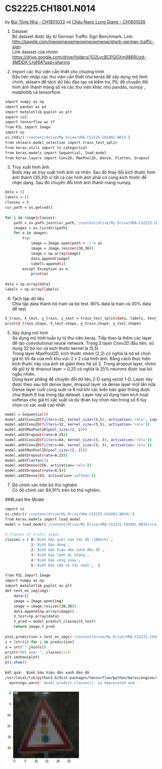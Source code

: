 # CS2225.CH1801.N014

by [Bùi Tổng Nha - CH1801033](https://github.com/nhabt-uit/CS2225.CH1801.N014/tree/NhaBT) và [Châu Ngọc Long Giang - CH1801026](https://github.com/nhabt-uit/CS2225.CH1801.N014/tree/Giangcnl)


1. Dataset<br>
Bộ dataset được lấy từ German Traffic Sign Benchmark. Link: http://kaggle.com/meowmeowmeowmeowmeow/gtsrb-german-traffic-sign<br>
Link dataset của nhóm: https://drive.google.com/drive/folders/1O2LvcBCPQGXm986RUzd-4MDDX-Lrgf6A?usp=sharing

2. Import các thư viện cần thiết cho chương trình<br>
Đầu tiên nhập các thư viện cần thiết như keras để xây dựng mô hình chính, sklearn để tách dữ liệu đào tạo và kiểm tra, PIL để chuyển đổi hình ảnh thành mảng số và các thư viện khác như pandas, numpy , matplotlib và tensorflow.
```sh
import numpy as np 
import pandas as pd 
import matplotlib.pyplot as plt
import cv2
import tensorflow as tf
from PIL import Image
import os
os.chdir('/content/drive/My Drive/VRA-CS2225.CH1801.N014')
from sklearn.model_selection import train_test_split
from keras.utils import to_categorical
from keras.models import Sequential, load_model
from keras.layers import Conv2D, MaxPool2D, Dense, Flatten, Dropout
```

3. Truy xuất hình ảnh<br>
Bước này sẽ truy xuất hình ảnh và nhãn. Sau đó thay đổi kích thước hình ảnh thành (30,30) vì tất cả các hình ảnh phải có cùng kích thước để nhận dạng. Sau đó chuyển đổi hình ảnh thành mảng numpy.<br>

```sh
data = []
labels = []
classes = 5
cur_path = os.getcwd()

for i in range(classes):
    path = os.path.join(cur_path,'/content/drive/My Drive/VRA-CS2225.CH1801.N014/vra/train',str(i))
    images = os.listdir(path)
    for a in images:
        try:
            image = Image.open(path + '/'+ a)
            image = image.resize((30,30))
            image = np.array(image)
            data.append(image)
            labels.append(i)
        except Exception as e:
            print(e)
            
data = np.array(data)
labels = np.array(labels)
```

4. Tách tập dữ liệu<br>
Chia tập data thành bộ train và bộ test. 80% data là train và 20% data để test.<br>

```sh
X_train, X_test, y_train, y_test = train_test_split(data, labels, test_size=0.2, random_state=0)
print(X_train.shape, X_test.shape, y_train.shape, y_test.shape)
```

5. Xây dựng mô hình<br>
Sử dụng mô hình tuần tự từ thư viện keras. Tiếp theo là thêm các layer để tạo convolutional neural network. Trong 2 layer Conv2D đầu tiên, sử dụng 32 bộ lọc và kích thước kernel là (5,5).<br> Trong layer MaxPool2D, kích thước nhóm (2,2) có nghĩa là nó sẽ chọn giá trị tối đa của mỗi khu vực 2 x 2 của hình ảnh. Bằng cách thực hiện kích thước này của ảnh sẽ giảm theo hệ số 2. Trong dropout layer, nhóm đã giữ tỷ lệ dropout layer = 0,25 có nghĩa là 25% neurons được loại bỏ ngẫu nhiên.<br> Dùng layer phẳng để chuyển đổi dữ liệu 2-D sang vectơ 1-D. Layer này được theo sau bởi dense layer, dropout layer và dense layer một lần nữa. Dense layer cuối cùng xuất ra 6 nút khi các biển báo giao thông được chia thành 6 loại trong tập dataset. Layer này sử dụng hàm kích hoạt softmax cho giá trị xác suất và dự đoán tùy chọn nào trong số 6 tùy chọn có xác suất cao nhất.<br>

```sh
model = Sequential()
model.add(Conv2D(filters=32, kernel_size=(5,5), activation='relu', input_shape=X_train.shape[1:]))
model.add(Conv2D(filters=32, kernel_size=(5,5), activation='relu'))
model.add(MaxPool2D(pool_size=(2, 2)))
model.add(Dropout(rate=0.25))
model.add(Conv2D(filters=64, kernel_size=(3, 3), activation='relu'))
model.add(Conv2D(filters=64, kernel_size=(3, 3), activation='relu'))
model.add(MaxPool2D(pool_size=(2, 2)))
model.add(Dropout(rate=0.25))
model.add(Flatten())
model.add(Dense(256, activation='relu'))
model.add(Dropout(rate=0.5))
model.add(Dense(43, activation='softmax'))
```

7. Độ chính xác trên bộ thử nghiệm<br>
Có độ chính xác 94,91% trên bộ thử nghiệm.

###Load the Model
```sh
import os
os.chdir(r'/content/drive/My Drive/VRA-CS2225.CH1801.N014/')
from keras.models import load_model
model = load_model('/content/drive/My Drive/VRA-CS2225.CH1801.N014/vra/NhaModelVRA.h5')

# Classes of trafic signs
classes = { 0:'Biển báo giới hạn tốc độ (20km/h)',
            1:'Biển báo dừng', 
            2:'Biển báo hiệu đèn xanh đèn đỏ', 
            3:'Biển báo lệnh đi thẳng', 
            4:'Biển báo vòng xoay', 
            5:'Biển báo cấm xe tải vượt',  }
            
from PIL import Image
import numpy as np
import matplotlib.pyplot as plt
def test_on_img(img):
    data=[]
    image = Image.open(img)
    image = image.resize((30,30))
    data.append(np.array(image))
    X_test=np.array(data)
    Y_pred = model.predict_classes(X_test)
    return image,Y_pred
    
plot,prediction = test_on_img(r'/content/drive/My Drive/VRA-CS2225.CH1801.N014/vra/test/01695.png')
s = [str(i) for i in prediction] 
a = int("".join(s)) 
print("Kết quả: ", classes[a])
plt.imshow(plot)
plt.show()

Kết quả:  Biển báo hiệu đèn xanh đèn đỏ
/usr/local/lib/python3.6/dist-packages/tensorflow/python/keras/engine/sequential.py:450: UserWarning: `model.predict_classes()` is deprecated and will be removed after 2021-01-01. Please use instead:* `np.argmax(model.predict(x), axis=-1)`,   if your model does multi-class classification   (e.g. if it uses a `softmax` last-layer activation).* `(model.predict(x) > 0.5).astype("int32")`,   if your model does binary classification   (e.g. if it uses a `sigmoid` last-layer activation).
  warnings.warn('`model.predict_classes()` is deprecated and '

```
<img src="https://raw.githubusercontent.com/nhabt-uit/CS2225.CH1801.N014/NhaBT/download.png">

